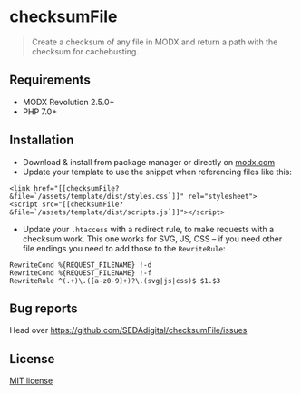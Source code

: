 # checksumFile

> Create a checksum of any file in MODX and return a path with the checksum for cachebusting.


## Requirements

* MODX Revolution 2.5.0+
* PHP 7.0+


## Installation

* Download & install from package manager or directly on [modx.com](https://modx.com/extras/package/checksumFile)
* Update your template to use the snippet when referencing files like this:
```
<link href="[[checksumFile? &file=`/assets/template/dist/styles.css`]]" rel="stylesheet">
<script src="[[checksumFile? &file=`/assets/template/dist/scripts.js`]]"></script>
```
* Update your `.htaccess` with a redirect rule, to make requests with a checksum work. This one works for SVG, JS, CSS – if you need other file endings you need to add those to the `RewriteRule`:
```
RewriteCond %{REQUEST_FILENAME} !-d
RewriteCond %{REQUEST_FILENAME} !-f
RewriteRule ^(.+)\.([a-z0-9]+)?\.(svg|js|css)$ $1.$3
```


## Bug reports

Head over <https://github.com/SEDAdigital/checksumFile/issues>


## License

[MIT license](LICENSE)
